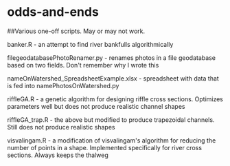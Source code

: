 # odds-and-ends

##Various one-off scripts. May or may not work.

banker.R - an attempt to find river bankfulls algorithmically

filegeodatabasePhotoRenamer.py - renames photos in a file geodatabase based on two fields. Don't remember why I wrote this

nameOnWatershed_SpreadsheetExample.xlsx - spreadsheet with data that is fed into namePhotosOnWatershed.py

riffleGA.R - a genetic algorithm for designing riffle cross sections. Optimizes parameters well but does not produce realistic channel shapes

riffleGA_trap.R - the above but modified to produce trapezoidal channels. Still does not produce realistic shapes

visvalingam.R - a modification of visvalingam's algorithm for reducing the number of points in a shape. Implemented specifically for river cross sections. Always keeps the thalweg
